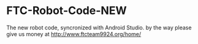 # FTC-Robot-Code-NEW
The new robot code, syncronized with Android Studio.
by the way please give us money at http://www.ftcteam9924.org/home/
